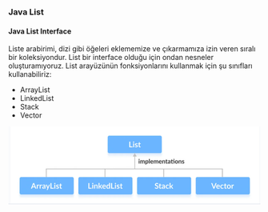 ### Java List
#### Java List Interface
Liste arabirimi, dizi gibi öğeleri eklememize ve çıkarmamıza izin veren sıralı bir koleksiyondur.
List bir interface olduğu için ondan nesneler oluşturamıyoruz. List arayüzünün fonksiyonlarını kullanmak için şu sınıfları kullanabiliriz:

- ArrayList
- LinkedList
- Stack
- Vector


![img.png](img.png)


